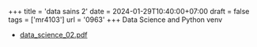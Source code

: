 +++
title = 'data sains 2'
date = 2024-01-29T10:40:00+07:00
draft = false
tags = ['mr4103']
url = '0963'
+++
Data Science and Python venv
<!--more-->

+ [data_science_02.pdf](https://osf.io/zp7tq)
